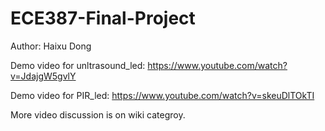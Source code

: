 # ECE387-Final-Project

Author: Haixu Dong

Demo video for unltrasound_led: https://www.youtube.com/watch?v=JdajgW5gvlY

Demo video for PIR_led: https://www.youtube.com/watch?v=skeuDlTOkTI

More video discussion is on wiki categroy.
